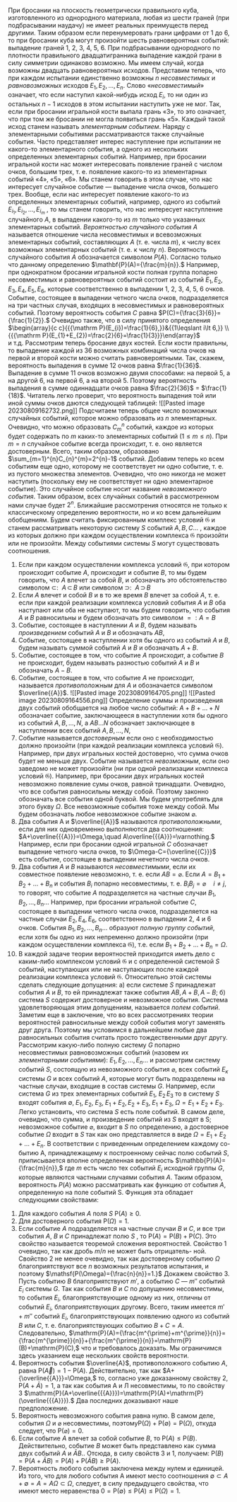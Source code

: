 При бросании на плоскость геометрически правильного куба, изготовленного из однородного материала, любая из шести граней (при подбрасывании наудачу) не имеет реальных  преимуществ перед другими. 
Таким образом если перенумеровать грани цифрами от 1 до 6, то при бросании куба могут произойти шесть равновероятных событий: выпадение граней 1, 2, З, 4, 5, 6.
При подбрасывании однородного по плотности правильного двадцатигранника выпадение каждой грани в силу симметрии одинаково возможно. Мы имеем случай, когда возможны двадцать равновероятных исходов.
Представим теперь, что при каждом испытании единственно возможны $n$ *несовместимых* и *равновозможных* исходов $E_1, E_2, ... , Е_n.$
Слово «*несовместимый*»  означает, что если наступил какой-нибудь исход $E_i$, то ни один из остальных $n-1$ исходов в этом испытании наступить уже не мог. Так, eсли при бросании игральной кости выпала грань «З», то это означает, что при том же бросании не могла появиться грань «5». Каждый такой исход станем называть *элементарным событием*.
Наряду с элементарными событиями рассматриваются также случайные события. Часто представляет интерес наступление при испытании не какого-то элементарного события, а одного из нескольких определенных элементарных событий. 
	Например, при бросании игральной кости нас может интересовать появление граней с числом очков, большим трех, т. е. появление какого-то из элементарных событий «4», «5», «6». Мы станем говорить в этом случае, что нас интересует случайное событие — выпадение числа очков, большего трех. Вообще, если нас интересует появление какого-то из определенных элементарных событий, например, одного из событий $E_{i_1},E_{i_2},...,E_{i_m}$ , то мы станем говорить, что нас интересует наступление случайного $А$, в выпадении какого-то из $m$ только что указанных элементарных событий.
*Вероятностью случайного события* $А$ называется отношение числа несовместимых и всевозможных элементарных событий, составляющих $A$ (т. е. числа $m$), к числу всех возможных элементарных событий (т. е. к числу $n$). Вероятность случайного события $А$ обозначается символом $Р(А)$. Согласно только что данному определению 
$\mathbf{P}(A)={\frac{m}{n}}.$ 
	Например, при однократном бросании игральной кости полная группа попарно несовместимых и равновероятных событий состоит из событий 	$E_{1},\,E_{2},\,E_{3},\,E_{4},\,E_{5},\,E_{6},$
	которые соответственно в выпадении 1, 2, З, 4, 5, 6 очков. Событие, состоящее в выпадении четного числа очков, подразделяется на три частных случая, входящих в несовместимых и равновероятных событий. Поэтому вероятность события $C$ равна 
	$P(C)={\frac{3}{6}}={\frac{1}{2}}.$
	Очевидно также, что в силу принятого определения
	 $\begin{array}{c c}{{{\mathrm P}(E_{i})=\frac{1}{6},}}&{{1\leqslant i\lt 6,}} \\ {{{\mathrm P}(E_{1}+E_{2})=\frac{2}{6}=\frac{1}{3}}}\end{array}$                      
	 и т.д.
 Рассмотрим теперь бросание двух костей. Если кости правильны, то выпадение каждой из 36 возможных комбинаций числа очков на первой и второй кости можно считать равновероятными. Так, скажем, вероятность выпадения в сумме 12 очков равна $\frac{1}{36}$. Выпадение в сумме 11 очков возможно двумя способами: на первой 5, а на другой 6, на первой 6, а на второй 5. Поэтому вероятность выпадения в сумме одиннадцати очков равна $\frac{2}{36}$ = $\frac{1}{18}$. Читатель легко проверит, что вероятность выпадения той или иной суммы очков даются следующей таблицей: 
 ![[Pasted image 20230809162732.png]]
 Подсчитаем теперь общее число возможных случайных событий, которое можно образовать из $n$ элементарных. Очевидно, что можно образовать $C_m^n$ событий, каждое из которых будет содержать по $m$ каких-то элементарных событий $(1\leqslant m\leqslant n)$. При $m=n$ случайное событие всегда происходит, т. е. оно является достоверным. Всего, таким образом, образовано $\sum_{m=1}^{n}C_{n}^{m}=2^{n}-1$ событий. Добавим теперь ко всем событиям еще одно, которому не соответствует ни одно
событие, т. е. из пустого множества элементов. Очевидно, что
оно никогда не может наступить (поскольку ему не соответствует ни одно элементарное событие). Это случайное событие носит название *невозможного события*. Таким образом, всех случайных событий в рассмотренном нами случае будет  $2^n$.
Ближайшие рассмотрения относятся не только к классическому опрeделению вероятности, но и ко всем дальнейшим обобщениям. Будем считать фиксированным комплекс условий $\mathfrak{G}$  и станем рассматривать некоторую систему $S$  событий $А, В, С ...$ , каждое  из которых должно при каждом осуществлении комплекса $\mathfrak{G}$ произойти или не произойти.
Между событиями системы $S$ могут существовать соотношения.
1) Если при каждом осуществлении комплекса условий $\mathfrak{G}$, при котором происходит событие $А$, происходит и событие $В$, то мы будем говорить, что $А$ влечет за собой $В$, и обозначать это обстоятельство символом $\subset$: $\ A\,\subset\,B$ 
   или символом $\supset$: $\ A\,\supset\,B$ 
2) Если $А$ влечет и собой $В$ и в то же время $В$ влечет за собой $А$, т. е. если при каждой реализации комплекса условий события $А$ и $В$ оба наступают или оба не наступают, то мы будем говорить, что события $А$ и $В$ равносильны и будем обозначать это символом $=: A=B$
3) Событие, состоящее в наступлении $А$ и $В$, будем называть *произведением* событий $А$ и $В$ и обозначать $АВ$,
4) Событие, состоящее в наступлении хотя бы одного из событий $А$
и $В$, будем называть суммой событий $А$ и $В$ и обозначать $А + В$.
5) Событие, состоящее в том, что событие $А$ происходит, а событие $В$ не происходит, будем называть разностью событий $А$ и $В$ и обозначать $A-B$.
6) Событие, состоящее в том, что событие $А$ не происходит, называется *противоположным* для $А$ и обозначается символом $\overline{{A}}$.
![[Pasted image 20230809164705.png]]
![[Pasted image 20230809164556.png]]
Определение суммы и произведения двух событий обобщается на любое число событий: $A+B+\dots+N$
обозначает событие, заключающееся в наступлении хотя бы одного из событий $А, В, ...,N,$ a
 $A B\dots N$
 обозначает заключающее в наступлении всех событий  $А, В, ...,N,$
 7) Событие называется *достоверным* если оно с необходимостью
должно произойти (при каждой реализации комплекса условий $\mathfrak{G}$). Например, при двух игральных костей достоверно, что сумма очков будет не меньше двух.
Событие называется *невозможным*, если оно заведомо не может произойти (ни при одной реализации комплекса условий $\mathfrak{G}$). 
	Например, при бросании двух игральных костей невозможно появление сумы очков, равной тринадцати.
Очевидно, что все события равносильны между собой.
Поэтому законно обозначать все события одной буквой. Мы будем употреблять для этого букву $\Omega$. Все невозможные события тоже между собой. Мы будем обозначать любое невозможное
событие знаком $\varnothing$.
8) Два события А и $\overline{{A}}$ называются *противоположными*, если для них одновременно выполняются два соотношения: 
 $A+\overline{{{A}}}=\Omega,\quad A\overline{{{A}}}=\varnothing.$
	Например, если при бросании одной игральной $С$ обозначает
	выпадение четного числа очков, то 
	$\Omega-C={\overline{{C}}}$
	есть событие, состоящее в выпадении нечетного числа очков.
9) Два события $А$ и $В$ называются *несовместимыми*, если их совместное появление невозможно, т. е. если $A B=\varnothing.$ Если  $A=B_{1}+B_{2}+\dots+B_{n}$  и события $B_i$ попарно несовместимы, т. е. $B_{i}B_{j}=\varnothing\quad i\neq j,$  то говорят, что событие $А$ подразделяется на частные случаи $B_{1},B_{2},...,B_{n}\ldots$ 
	 Например, при бросании игральной событие $С$, состоящее в выпадении четного числа очков, подразделяется на частные случаи $E_{2},E_{4},E_{6},$ соответственно в выпадении 2, 4 и 6 очков.
События $B_{1},B_{2},...,B_{n}\ldots$ образуют *полную группу событий*, если хотя бы одно из них непременно должно произойти (при каждом осуществлении комплекса $\mathfrak{G}$), т.е. если
$B_{1}+B_{2}+\dots+B_{n}=\Omega.$
10) В каждой задаче теории вероятностей приходится иметь дело
с каким-либо комплексом условий $\mathfrak{G}$ и с определенной системой $S$ событий, наступающих или не наступающих после каждой реализации комплекса условий $\mathfrak{G}$. Относительно этой системы сделать следующие допущения:
	а) если системе $S$ принадлежат события $А$ и $В$, то ей принадлежат также события $АВ, А + В, А - В$; 
	б) система $S$ содержит достоверное и невозможное события. 
Система удовлетворяющая этим допущениям, называется *полем событий*.
	Заметим еще в заключение, что во всех рассмотрениях теории вероятностей равносильные между собой события могут заменять друг друга. Поэтому мы условимся в дальнейшем любые два равносильных события считать просто тождественными друг другу.
Рассмотрим какую-либо полную систему $G$ попарно несовместимых
равновозможных событий (назовем их *элементарными событиями*):
$E_{1},E_{2},...,E_{n}\ldots$
и рассмотрим систему событий $S$, состоящую из невозможного события $\varnothing$, всех событий $Е_к$ системы $G$ и всех событий $А$, которые могут быть подразделены на частные случаи, входящие в состав системы $G$.
	Например, если система $G$ из трех элементарных событий $E_{1},\ E_{2}\,E_{3}$ то в систему $S$ входят события ${\mathcal{\emptyset}},\;E_{1},\;E_{2},\;E_{3},\;E_{1}+E_{2},E_{2}+E_{3},\;E_{1}+E_{3},\;\Omega=E_{1}+E_{2}+E_{3}.$
Легко установить, что система $S$ есть поле событий. В самом деле,
очевидно, что сумма, и произведение событий из $S$ входят
в S; невозможное событие $\varnothing$, входит в $S$ по определению, а достоверное событие $\Omega$ входит в $S$ так как оно представляется в виде $\Omega=E_{1}+E_{2}+\ldots+E_{n}.$
В соответствии с приведенным определением  каждому со-
бытию А, принадлежащему к построенному сейчас полю событий $S$, приписывается вполне определенная вероятность 
$\mathbb{P}(A)={\frac{m}{n}},$ где $m$ есть число тех событий $E_i$ исходной группы $G$, которые являются частными случаями события $А$. Таким образом, вероятность $Р(А)$ можно рассматривать как функцию от события $А$, определенную на поле событий S.
Функция эта обладает следующими свойствами:
1. Для каждого события $А$ поля $S$   $\mathsf{P}(A)\geqslant0.$
2. Для достоверного события ${\mathsf{P}}(\Omega)=1.$
3. Если событие $А$ подразделяется на частные случаи $В$ и $С$, и все три события $А$, $В$ и $С$ принадлежат полю $S$ , то 
${\mathsf{P}}(A)={\mathsf{P}}(B)+{\mathsf{P}}(C).$
Это свойство называется теоремой  сложения вероятностей.
Свойство 1 очевидно, так как дробь $m/n$ не может быть отрицатель-
ной. Свойство 2 не менее очевидно, так как достоверному событию $\Omega$ благоприятствуют все $n$ возможных результатов испытания, и поэтому $\mathsf{P(\Omega)={\frac{n}{n}}=1.}$
Докажем свойство З. Пусть событию $В$ благоприятствуют $m'$, а событию $С$ — $m''$ событий $E_i$ системы $G$. Так как события $В$ и $С$ по допущению несовместимы, то события $E_i$, благоприятствующие одному из них, отличны от событий $E_i$, благоприятствующих другому. Всего, таким имеется $m'+m''$ событий $E_i$, благоприятствующих появлению одного из событий $В$ или $С$, т. е. благоприятствующих событию $В + С = А$. Следовательно, 
$\mathrm{P}(A)={\frac{m^{\prime}+m^{\prime}}{n}}={\frac{m^{\prime}}{n}}+{\frac{m^{\prime}}{n}}=\mathrm{P}(B)+\mathrm{P}(C),$
что и требовалось доказать.
Мы ограничимся здесь указанием еще нескольких свойств вероятности.
4. Вероятность события $\overline{A}$, противоположного событию $А$, равна  $\mathrm{P}(\vec{A})=1-\mathrm{P}(A).$
Действительно, так как $A+{\overline{{A}}}=\Omega,$ то, согласно уже доказанному свойству 2,  ${\mathsf{P}}(A+{\bar{A}})=1,$ а так как события А и Л несовместимы, то по свойству З
$\mathrm{P}(A+\overline{{{A}}})=\mathrm{P}(A)+\mathrm{P}(\overline{{{A}}}).$
Два последних доказывают наше предположение.
5. Вероятность невозможного события равна нулю.
В самом деле, события $\Omega$ и $\varnothing$ несовместимы, поэтому${\mathsf{P}}(\Omega)+{\mathsf{P}}({\mathcal{\emptyset}})={\mathsf{P}}(\Omega),$ откуда следует, что  ${\mathsf{P}}(\varnothing)=0.$
6. Если событие $А$ влечет за собой событие $В$, то
$\mathsf{P}(A)\leq\mathsf{P}(B).$
Действительно, событие $В$ может быть представлено как сумма двух событий $А$ и ${\bar{A}}B.$. Отсюда, в силу свойств 3 и 1, получаем: ${\mathsf{P}}(B)={\mathsf{P}}(A+{\bar{A}}B)={\mathsf{P}}(A)+{\mathsf{P}}({\bar{A}}B)\geqslant{\mathsf{P}}(A).$
7. Вероятность любого события заключена между нулем и единицей. Из того, что для любого события А имеют место соотношения ${\mathcal{\emptyset}}\subset A+{\mathcal{\emptyset}}=A=A\Omega\subset\Omega,$
следует, в силу предыдущего свойства, что имеют место неравенства $0=\mathrm{P}(\emptyset)\leqslant\mathrm{P}(A)\leqslant\mathrm{P}(\Omega)=1.$
